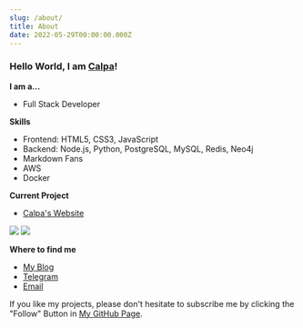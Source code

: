 ```yaml
---
slug: /about/
title: About
date: 2022-05-29T00:00:00.000Z
---
```

### Hello World, I am [Calpa](https://calpa.me)!

**I am a...**

- Full Stack Developer

**Skills**
- Frontend: HTML5, CSS3, JavaScript
- Backend: Node.js, Python, PostgreSQL, MySQL, Redis, Neo4j
- Markdown Fans
- AWS
- Docker

**Current Project**
- [Calpa's Website](https://calpa.me/)

<img src="https://github-profile-trophy.vercel.app/?username=calpa&row=2&column=3" />
<img src="https://github-readme-stats-mrdulin.vercel.app/api?username=calpa&show_icons=true&hide_border=true&icon_color=586069&title_color=60696f&include_all_commits=true&hide_title=true" />

**Where to find me**

- [My Blog](https://calpa.me/blog/)
- [Telegram](https://t.me/calpaliu/)
- [Email](mailto:calpaliu@gmail.com)

If you like my projects, please don't hesitate to subscribe me by clicking the "Follow" Button in [My GitHub Page](https://github.com/calpa).
